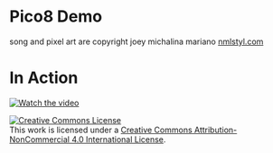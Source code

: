 Pico8 Demo
======

song and pixel art are copyright joey michalina mariano 
[nmlstyl.com](http://www.nmlstyl.com)

# In Action

[![Watch the video](https://lh3.googleusercontent.com/wa4hvpy6Qcz-oTZnPQie8IWfCQ4cLBq7v0CkhG0QgRh4W7udmw4e5GE97kGTsdqCA5UP-29nWwzqrV4C7acNanpuBU61Ek4frR9Rhdu4OAs57KvBV_g2PUuVUqjPhbLuIN7ae3FNwdy6HBWRJ6sZSVzPeDP14GwGRe2qEykUlQEDDBt0Lk425wevSJ18F1FR7mUtWV1hRS5BLfgfeaCUbQjPJ7iJHZ5l-VP3_YzVmOGo6HxcjVv0kMnYpcI0TA0w8I9rTdOJrJYBkEzJ4sMpdrXnLlFSMy73uoRqIv1zF9_q3BixycAukHZ0JmX1Wo1Z5uqLvb-iZK39VKVodL008r_Dy_0oMKY6r4kXW3CMNdBjUtfSsb1zpreHss6foZ7Nhd_qLvSKy6Lik9onzY5-z6Vm9ph6f9hZtluL4H9WB6CoNOSQDcyROA6eFjDIpPTl0OpZXvZfw0i6L2CVmQwZyFxo4E-2MA7M_4rSU8mclFKZHM56vG6-VJC7NlGqGzcIESQJm-X7CTHtn0AO0DlJFPT4DvM_-R2oylZmLplHMZj8j0imy-fGqtza97yZaSGBp3i-Rjy6usxFl9JIxYdZS4Y0iuI6VbrZC2cFbDCUjeMnX-T9mchmoCrtLAkr3BqxDXRvcGwQ-vDsH5xkXvEqOkYxE_e1iEfOnhVDwVRIxcqAN_v9ho_iX6tSepn67oLxiN1arL5-cwbT8TFO9A=s384-no)](https://www.youtube.com/watch?v=AMbWPLjxX1I)

<a rel="license" href="http://creativecommons.org/licenses/by-nc/4.0/"><img alt="Creative Commons License" style="border-width:0" src="https://i.creativecommons.org/l/by-nc/4.0/88x31.png" /></a><br />This work is licensed under a <a rel="license" href="http://creativecommons.org/licenses/by-nc/4.0/">Creative Commons Attribution-NonCommercial 4.0 International License</a>.

